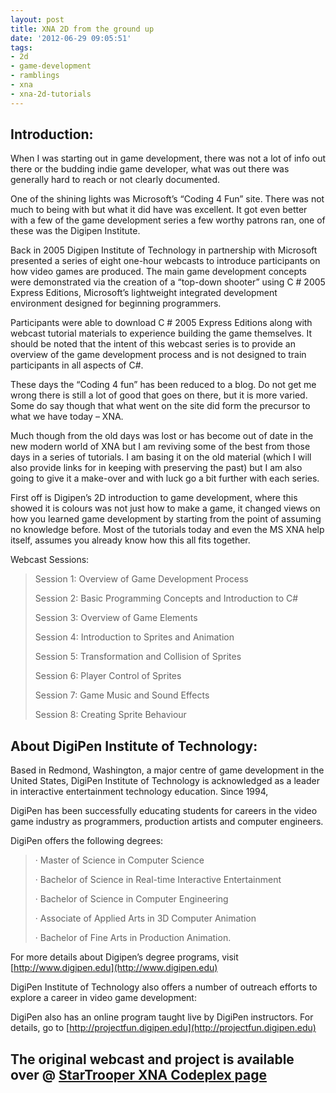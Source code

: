 ```yaml
---
layout: post
title: XNA 2D from the ground up
date: '2012-06-29 09:05:51'
tags:
- 2d
- game-development
- ramblings
- xna
- xna-2d-tutorials
---
```


## Introduction:

When I was starting out in game development, there was not a lot of info out there or the budding indie game developer, what was out there was generally hard to reach or not clearly documented.

One of the shining lights was Microsoft’s “Coding 4 Fun” site. There was not much to being with but what it did have was excellent. It got even better with a few of the game development series a few worthy patrons ran, one of these was the Digipen Institute.

Back in 2005 Digipen Institute of Technology in partnership with Microsoft presented a series of eight one-hour webcasts to introduce participants on how video games are produced. The main game development concepts were demonstrated via the creation of a “top-down shooter” using C # 2005 Express Editions, Microsoft’s lightweight integrated development environment designed for beginning programmers.

Participants were able to download C # 2005 Express Editions along with webcast tutorial materials to experience building the game themselves. It should be noted that the intent of this webcast series is to provide an overview of the game development process and is not designed to train participants in all aspects of C#.

These days the “Coding 4 fun” has been reduced to a blog. Do not get me wrong there is still a lot of good that goes on there, but it is more varied. Some do say though that what went on the site did form the precursor to what we have today – XNA.

Much though from the old days was lost or has become out of date in the new modern world of XNA but I am reviving some of the best from those days in a series of tutorials. I am basing it on the old material (which I will also provide links for in keeping with preserving the past) but I am also going to give it a make-over and with luck go a bit further with each series.

First off is Digipen’s 2D introduction to game development, where this showed it is colours was not just how to make a game, it changed views on how you learned game development by starting from the point of assuming no knowledge before. Most of the tutorials today and even the MS XNA help itself, assumes you already know how this all fits together.

Webcast Sessions:

> Session 1: Overview of Game Development Process
> 
> Session 2: Basic Programming Concepts and Introduction to C#
> 
> Session 3: Overview of Game Elements
> 
> Session 4: Introduction to Sprites and Animation
> 
> Session 5: Transformation and Collision of Sprites
> 
> Session 6: Player Control of Sprites
> 
> Session 7: Game Music and Sound Effects
> 
> Session 8: Creating Sprite Behaviour

##  

## About DigiPen Institute of Technology:

Based in Redmond, Washington, a major centre of game development in the United States, DigiPen Institute of Technology is acknowledged as a leader in interactive entertainment technology education. Since 1994,

DigiPen has been successfully educating students for careers in the video game industry as programmers, production artists and computer engineers.

DigiPen offers the following degrees:

> · Master of Science in Computer Science
> 
> · Bachelor of Science in Real-time Interactive Entertainment
> 
> · Bachelor of Science in Computer Engineering
> 
> · Associate of Applied Arts in 3D Computer Animation
> 
> · Bachelor of Fine Arts in Production Animation.

For more details about Digipen’s degree programs, visit [http://www.digipen.edu](http://www.digipen.edu)

DigiPen Institute of Technology also offers a number of outreach efforts to explore a career in video game development:

DigiPen also has an online program taught live by DigiPen instructors. For details, go to [http://projectfun.digipen.edu](http://projectfun.digipen.edu)

## The original webcast and project is available over @ [StarTrooper XNA Codeplex page](http://startrooper2dxna.codeplex.com)
